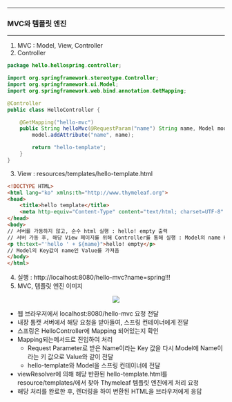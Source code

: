 -----
### MVC와 템플릿 엔진
-----
1. MVC : Model, View, Controller
2. Controller
```java
package hello.hellospring.controller;

import org.springframework.stereotype.Controller;
import org.springframework.ui.Model;
import org.springframework.web.bind.annotation.GetMapping;

@Controller
public class HelloController {

    @GetMapping("hello-mvc")
    public String helloMvc(@RequestParam("name") String name, Model model){
        model.addAttribute("name", name);

        return "hello-template";
    }
}

```

3. View : resources/templates/hello-template.html
```html
<!DOCTYPE HTML>
<html lang="ko" xmlns:th="http://www.thymeleaf.org">
<head>
    <title>hello template</title>
    <meta http-equiv="Content-Type" content="text/html; charset=UTF-8" />
</head>
<body>
// 서버를 가동하지 않고, 순수 html 실행 : hello! empty 출력
// 서버 가동 후, 해당 View 페이지를 위해 Controller를 통해 실행 : Model의 name Key 값에 해당하는 Value 전송
<p th:text="'hello ' + ${name}">hello! empty</p>
// Model의 Key값이 name인 Value를 가져옴
</body>
</html>
```

4. 실행 : http://localhost:8080/hello-mvc?name=spring!!!
5. MVC, 템플릿 엔진 이미지
<div align="center">
<img src="https://github.com/sooyounghan/Spring/assets/34672301/487f0eaf-ebdc-4986-b0d6-434b5e95ca76">
</div>

  - 웹 브라우저에서 localhost:8080/hello-mvc 요청 전달
  - 내장 톰캣 서버에서 해당 요청을 받아들여, 스프링 컨테이너에게 전달
  - 스프링은 HelloController에 Mapping 되어있는지 확인
  - Mapping되는메서드로 진입하여 처리
    + Request Parameter로 받은 Name이라는 Key 값을 다시 Model에 Name이라는 키 값으로 Value와 같이 전달
    + hello-template와 Model을 스프링 컨테이너에 전달
  - viewResolver에 의해 해당 반환된 hello-template.html를 resource/templates/에서 찾아 Thymeleaf 템플릿 엔진에게 처리 요청
  - 해당 처리를 완료한 후, 렌더링을 하여 변환된 HTML을 브라우저에게 응답
